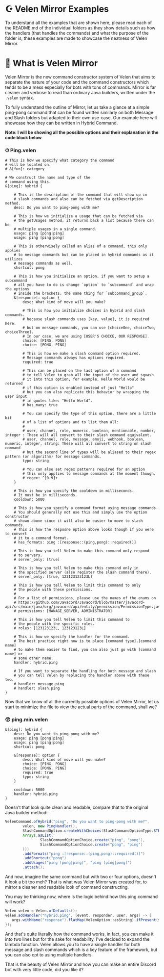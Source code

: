 # ☪ Velen Mirror Examples
To understand all the examples that are shown here, please read each of the README.md of the individual folders
as they show details such as how the handlers (that handles the commands) and what the purpose of the folder is, these
examples are made to showcase the neatness of Velen Mirror.

# 🎁 What is Velen Mirror
Velen Mirror is the new command constructor system of Velen that aims to separate the nature of your code and 
the command constructors which tends to be a mess especially for bots with tons of commands. Mirror is far cleaner
and verbose to read than ordinary Java builders, written under the `.velen` syntax.

To fully understand the outline of Mirror, let us take a glance at a simple ping-pong command that can be found written
similarly on both Message and Slash folders but adapted to their own use-case. Our example here will showcase how they can
be written in Hybrid Command.

**Note: I will be showing all the possible options and their explanation in the code block below**

### ⏱ Ping.velen
```velen
# This is how we specify what category the command
# will be located on.
# &[fun]: category

# We construct the name and type of the 
# command using this.
&[ping]: hybrid {

    # This is the description of the command that will show up in
    # slash commands and also can be fetched via getDescription method.
    desc: Do you want to ping-pong with me?
    
    # This is how we initialize a usage that can be fetched via
    # the getUsages method, it returns back a list because there can be
    # multiple usages in a single command.
    usage: ping [pong|ping]
    usage: ping [ping|pong]
    
    # This is otherwisely called an alias of a command, this only applies
    # to message commands but can be placed in hybrid commands as it utilizes
    # message commands as well.
    shortcut: pong
    
    # This is how you initialize an option, if you want to setup a subcommand
    # all you have to do is change `option` to `subcommand` and wrap the options
    # inside the brackets, the same thing for `subcommand_group`.
    &[response]: option {
        desc: What kind of move will you make?
        
        # This is how you initialize choices in hybrid and slash commands.
        # because slash commands uses [key, value], it is required here.
        # but on message commands, you can use [choiceOne, choiceTwo, choiceThree].
        # In our case, we are using [USER'S CHOICE, OUR RESPONSE].
        choice: [PING, PONG]
        choice: [PONG, PING]
        
        # This is how we make a slash command option required.
        # Message commands always has options required.
        required: true
        
        # This can be placed on the last option of a command
        # to tell Velen to grab all the input of the user and squash
        # it into this option, for example, Hello World would be returned
        # if this option is enabled instead of just "Hello"
        # but you can also replicate this behavior by wrapping the user input
        # in quotes like: "Hello World".
        # has_many: true
        
        # You can specify the type of this option, there are a little bit
        # of a list of options and to list them all:
        #
        # user, channel, role, numeric, boolean, mentionable, number, integer : These will all convert to their slash command equivalent.
        # user, channel, role, message, emoji, webhook, boolean, numeric, integer, string: These will all convert to string on slash command
        # but the second line of types will be aliased to their regex pattern (or algorithm) for message commands.
        type: string
        
        # You can also set regex patterns required for an option
        # this only applies to message commands at the moment though.
        # regex: ^[0-9]+
    }
    
    # This is how you specify the cooldown in milliseconds.
    # It must be in milliseconds.
    cooldown: 5000
    
    # This is how you specify a command format using message commands.
    # You should generally not use this and simply use the option constructor
    # shown above since it will also be easier to move to slash commands.
    # This is how the resposne option above looks though if you were to convert
    # it to a command format.
    # has_formats: ping :[response::(ping,pong)::required()]
    
    # This is how you tell Velen to make this command only respond
    # to servers.
    # server_only: [true]
    
    # This is how you tell Velen to make this command only in 
    # the specified server (also register the slash command there).
    # server_only: [true, 123123123123L]
    
    # This is how you tell Velen to limit this command to only
    # the people with these permissions. 
    # 
    # For a list of permissions, please use the names of the enums on
    # https://github.com/Javacord/Javacord/blob/master/javacord-api/src/main/java/org/javacord/api/entity/permission/PermissionType.java
    # permissions: [MANAGE_SERVER, ADMINISTRATOR]
    
    # This is how you tell Velen to limit this command to
    # the people with the specific roles.
    # roles: [123123123L, 123123123L]
    
    # This is how we specify the handler for the command.
    # The best practice right now is to place [command type].[command name] 
    # to make them easier to find, you can also just go with [command name] or 
    # some other name.
    handler: hybrid.ping
    
    # If you want to separate the handling for both message and slash
    # you can tell Velen by replacing the handler above with these two.
    # handler: message.ping
    # handler: slash.ping
}
```

Now that we know of all the currently possible options of Velen Mirror, let us start to minimize
the file to view the actual parts of the command, shall we?
### 😲 ping.min.velen
```velen
&[ping]: hybrid {
    desc: Do you want to ping-pong with me?
    usage: ping [pong|ping]
    usage: ping [ping|pong]
    shortcut: pong
    
    &[response]: option {
        desc: What kind of move will you make?
        choice: [PING, PONG]
        choice: [PONG, PING]
        required: true
        type: string
    }
    
    cooldown: 5000
    handler: hybrid.ping
}
```

Doesn't that look quite clean and readable, compare that to the original Java builder method:
```java
VelenCommand.ofHybrid("ping", "Do you want to ping-pong with me?",
        velen, new PingHandler(),
        SlashCommandOption.createWithChoices(SlashCommandOptionType.STRING, "response", "What kind of move will you make?", true, 
        Arrays.asList(
                SlashCommandOptionChoice.create("ping", "pong"),
                SlashCommandOptionChoice.create("pong", "ping")
        )))
        .addFormats("ping :[response::(ping,pong)::required()]")
        .addShortcut("pong")
        .addUsages("ping [pong|ping]", "ping [ping|pong]")
        .attach();
```

And now, imagine the same command but with two or four options, doesn't it look a bit too meh?
That is what was Velen Mirror was created for, to mirror a cleaner and readable look of command constructing.

You may be thinking now, where is the logic behind how this ping command will work?
```java
Velen velen = Velen.ofDefaults();
velen.addHandler("hybrid.ping", (event, responder, user, args) -> {
   args.withName("response").flatMap(VelenOption::asString).ifPresent(s -> responder.setContent(s).respond());
});
```

And that's quite literally how the command works, in fact, you can make it into two lines but for the sake for
readability, I've decided to expand the lambda function. Velen allows you to have a single handler for both message
and slash commands which is a key feature of the framework, but you can also opt to using multiple handlers.

That is the beauty of Velen Mirror and how you can make an entire Discord bot with very little code, did you like it?
